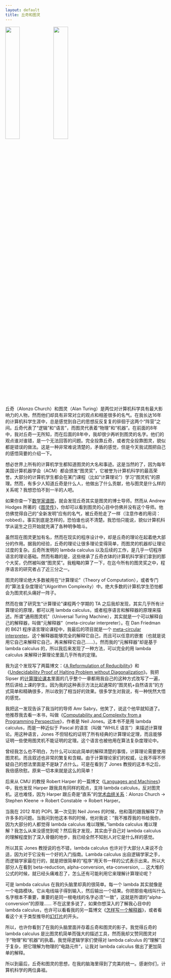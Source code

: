 ```yaml
---
layout: default
title: 丘奇和图灵
---
```


<img src="http://www.yinwang.org/images/Alonzo_Church.jpg" width="30%"><img src="http://www.yinwang.org/images/Alan_Turing.jpg"  width="30%">


丘奇（Alonzo Church）和图灵（Alan Turing）是两位对计算机科学具有最大影响力的人物，然而他们却具有非常对立的观点和相差很多的名气。在我长达16年的计算机科学生涯中，总是感觉到自己的思想反反复复的徘徊于这两个“阵营”之间。丘奇代表了“逻辑”和“语言”，而图灵代表着“物理”和“机器”。在前面的8年中，我对丘奇一无所知，而在后面的8年中，我却很少再听到图灵的名字。他们的观点谁对谁错，是一个无法回答的问题。完全投靠丘奇，或者完全投靠图灵，貌似都是错误的做法。这是一种非常难说清楚的，矛盾的感觉，但是今天我试图把自己的感悟简要的介绍一下。

想必世界上所有的计算机学生都知道图灵的大名和事迹。这是当然的了，因为每年美国计算机器学会（ACM）都会颁发“图灵奖”，它被誉为计算机科学的最高荣誉。大部分的计算机学生都会在某门课程（比如“计算理论”）学习“图灵机”的原理。然而，有多少人知道丘奇是什么人，他做出了什么贡献，他与图灵是什么样的关系呢？我想恐怕不到一半的人吧。

如果你查一下<a href="http://www.genealogy.math.ndsu.nodak.edu/id.php?id=8014">数学家谱图</a>，就会发现丘奇其实是图灵的博士导师。然而从 Andrew Hodges 所著的《<a href="http://www.turing.org.uk/bio/part3.html">图灵传</a>》，你却可以看到图灵的心目中仿佛并没有这个导师。他仿佛觉得自己的“全新发明”应有的名气，被丘奇抢走了一样（注意作者的用词：robbed）。事实到底是怎样的，恐怕谁也说不清楚。我恐怕只能说，貌似计算机科学从诞生之日开始就充满了各种明争暗斗。

虽然现在图灵更加有名，然而在现实的程序设计中，却是丘奇的理论在起着绝大部分的作用。据我的经验，丘奇的理论让很多理论变得简单，而图灵的机器却让理论过度的复杂。丘奇所发明的 lambda calculus 以及后续的工作，是几乎一切程序语言的理论基础。然而有趣的是，这些继承了丘奇衣钵的计算机科学家们拿到的那个大奖，仍然被叫做“图灵奖”。我粗略的算了一下，在迄今所有的图灵奖之中，程序语言的研究者占了近三分之一。

图灵的理论绝大多数被用在“计算理论”（Theory of Computation），或者专门的“算法复杂度理论”(Algorithm Complexity）中。绝大多数的计算机学生恐怕都会为图灵机头痛好一阵子。

然而在做了研究生“计算理论”课程两个学期的 TA 之后我却发现，其实几乎所有计算理论的原理，都可以用 lambda calculus，或者程序语言和解释器的原理来描述。所谓“通用图灵机”（Universal Turing Machine），其实就是一个可以解释自己的解释器，叫做“元解释器”（meta-circular interpreter）。在 Dan Friedman 的 B621 程序语言理论课程中，我最后的项目就是一个 <a href="https://github.com/yinwang0/old-toys/blob/master/meta-interp.ss">meta-circular interpreter</a>。这个解释器能够完全的解释它自己，而且可以任意的嵌套（也就是说用它自己来解释它自己，再来解释它自己……）。然而我的“元解释器”却是基于 lambda calculus 的，所以我后来发现了一种方法，可以完全的用 lambda calculus 来解释计算理论里面几乎所有的定理。

我为这个发现写了两篇博文：《<a href="http://yinwang0.wordpress.com/2012/03/22/reducibility">A Reformulation of Reducibility</a>》和《<a href="http://yinwang0.wordpress.com/2012/10/25/halting">Undecidability Proof of Halting Problem without Diagonalization</a>》。我把 Sipser 的<a href="http://www.amazon.com/dp/113318779X">计算理论课本</a>里面的几乎整个一章都用我自己的这种方式改写了一遍，然后讲给上课的学生。因为我的这种表示方法比起通常的“图灵机+自然语言”的方式简单和精确很多，所以收到了相当好的效果。很多学生对我说，有一种恍然大悟的感觉。

我把这一发现告诉了我当时的导师 Amr Sabry。他笑了，说这个他早就知道了。他推荐我去看一本书，叫做《<a href="http://www.diku.dk/~neil/Comp2book.html">Computability and Complexity from a Programming Perspective</a>》，作者是 Neil Jones。这本书不是用 lambda calculus，而是一种近似于 Pascal 的语言（叫做 “WHILE 语言”）来描述计算理论。用这种语言，Jones 不但轻松的证明了所有经典的计算理论定理，而且能够证明一些使用图灵机不能证明的定理。这个语言也被他用在算法复杂度理论中。

曾经我怎么也不明白，为什么可以如此简单的解释清楚的事情，计算理论需要使用图灵机，而且叙述也非常的繁复和含糊。由于计算理论家们的权威，让我不得不怀疑自己的想法里面是不是缺了点什么。可是在看到了 Jones 教授的这本书之后，我倍感欣慰。原来一切本来就是这么的简单！

后来从 CMU 的教授 Robert Harper 的一篇博文《<a href="http://existentialtype.wordpress.com/2011/03/16/languages-and-machines">Languages and Machines</a>》中，我也发现 Harper 跟我具有同样的观点，支持 lambda calculus，反对图灵机。这也难怪，因为 Harper 跟丘奇是“直系”的<a href="http://www.genealogy.math.ndsu.nodak.edu/id.php?id=50068">学术血统关系</a>：Alonzo Church -> Stephen Kleene -> Robert Constable -> Robert Harper。

当我在 2012 年的 POPL 第一次见到 Neil Jones 的时候，他和蔼的跟我解释了许许多多的问题。当我问到他这本书的时候，他对我说：“我不推荐我的书给我你，因为大部分的人都觉得 lambda calculus 难以理解。”lambda calculus 难以理解？我怎么从来没感觉到呢？然后我才发现，其实由于自己对 lambda calculus 的理解程度到了深入骨髓的地步，我已经全然不知别人对它是什么样的感觉。

所以其实 Jones 教授说的也不错，lambda calculus 也许对于大部分人来说不合适，因为对于它没有一个好的入门指南。Lambda calculus 出自逻辑学家之手，而逻辑学家最在行的，就是把很简单的“程序”用天书一样的公式表示出来。所以大部分人在看到 beta-reduction, alpha-conversion, eta-conversion, ... 这大堆的公式的时候，就已经头痛难忍了，怎么还有可能利用它来理解计算理论呢？

可是 lambda calculus 在我的头脑里却真的很简单。每一个 lambda 其实就像是一个电路模块。它从电线端子得到输入，然后输出一个结果。你把那些电线叫什么名字根本不重要，重要的是同一根电线的名字必须“一致”，这就是所谓的“alpha-conversion”的原理…… 不在这里多说了，如果你想深入的了解我心目中的 lambda calculus，也许可以看看我的另一篇博文《<a href="http://www.yinwang.org/blog-cn/2012/08/01/interpreter">怎样写一个解释器</a>》，或者看看这个关于类型推导的<a href="http://www.tudou.com/programs/view/GU9GtDuWSMk">幻灯片</a>的开头。

所以，也许你看到了在我的头脑里面并存着丘奇和图灵的影子。我觉得丘奇的 lambda calculus 是比图灵机简单而强大的描述工具，然而我却又赞同图灵对于“物理”和“机器”的执着。我觉得逻辑学家们使得对 lambda calculus 的“理解”过于复杂，把它理解为物理的“电路元件”，让我对 lambda calculus 做出了更加简单的解释。

所以到最后，丘奇和图灵的思想，在我的脑海里得到了完美的统一。感谢你们，计算机科学的两位鼻祖。
